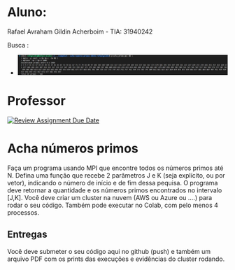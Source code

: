 # Aluno: 
Rafael Avraham Gildin Acherboim - TIA: 31940242

Busca :
- ![Alt text](imgs/busca.jpg?raw=true "foto")

# Professor
[![Review Assignment Due Date](https://classroom.github.com/assets/deadline-readme-button-24ddc0f5d75046c5622901739e7c5dd533143b0c8e959d652212380cedb1ea36.svg)](https://classroom.github.com/a/dD5KGJc8)
# Acha números primos

Faça um programa usando MPI que encontre todos os números primos até N. Defina uma função que recebe 2 parâmetros J e K (seja explícito, ou por vetor), indicando o número de início e de fim dessa pequisa.
O programa deve retornar a quantidade e os números primos encontrados no intervalo [J,K].
Você deve criar um cluster na nuvem (AWS ou Azure ou ....) para rodar o seu código. Também pode executar no Colab, com pelo menos 4 processos.

## Entregas

Você deve submeter o seu código aqui no github (push) e também um arquivo PDF com os prints das execuções e evidências do cluster rodando.